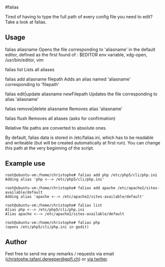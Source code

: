 #falias

Tired of having to type the full path of every config file you need to edit? Take a look at falias.

## Usage

falias aliasname 
	Opens the file corresponding to 'aliasname' in the default editor, defined as the first found of : $EDITOR env variable, xdg-open, /usr/bin/editor, vim

falias list
	Lists all aliases
	
falias add aliasname filepath
	Adds an alias named 'aliasname' corresponding to 'filepath'
	
falias edit|update aliasname newFilepath
	Updates the file corresponding to alias 'aliasname'
	
falias remove|delete aliasname
	Removes alias 'aliasname'
	
falias flush
	Removes all aliases (asks for confirmation)

Relative file paths are converted to absolute ones.

By default, falias data is stored in /etc/falias.ini, which has to be readable and writeable (but will be created automatically at first run). You can change this path at the very beginning of the script.

## Example use

```
root@ubuntu-vm:/home/christophe# falias add php /etc/php5/cli/php.ini 
Adding alias 'php <--> /etc/php5/cli/php.ini'

root@ubuntu-vm:/home/christophe# falias add apache /etc/apache2/sites-available/default
Adding alias 'apache <--> /etc/apache2/sites-available/default'

root@ubuntu-vm:/home/christophe# falias list
Alias php <--> /etc/php5/cli/php.ini
Alias apache <--> /etc/apache2/sites-available/default

root@ubuntu-vm:/home/christophe# falias php
(opens /etc/php5/cli/php.ini in gedit)
```

## Author

Feel free to send me any remarks / requests via email (christophe.tafani.dereeper@epfl.ch) or [via twitter](http://twitter.com/christophetd).
